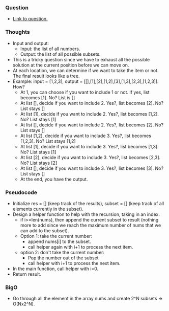 ### Question
- [Link to question.](https://leetcode.com/problems/subsets/description/)

### Thoughts
- Input and output:
    - Input: the list of all numbers.
    - Output: the list of all possible subsets.
- This is a tricky question since we have to exhaust all the possible solution at the current position before we can move on.
- At each location, we can determine if we want to take the item or not. The final result looks like a tree.
- Example: input = [1,2,3], output = [[],[1],[2],[1,2],[3],[1,3],[2,3],[1,2,3]]. How?
    - At 1, you can choose if you want to include 1 or not. If yes, list becomes [1]. No? List is []
    - At list [], decide if you want to include 2. Yes?, list becomes [2]. No? List stays []
    - At list [1], decide if you want to include 2. Yes?, list becomes [1,2]. No? List stays [1]
    - At list [], decide if you want to include 2. Yes?, list becomes [2]. No? List stays []
    - At list [1,2], decide if you want to include 3. Yes?, list becomes [1,2,3]. No? List stays [1,2]
    - At list [1], decide if you want to include 3. Yes?, list becomes [1,3]. No? List stays [1]
    - At list [2], decide if you want to include 3. Yes?, list becomes [2,3]. No? List stays [2]
    - At list [], decide if you want to include 3. Yes?, list becomes [3]. No? List stays []
    - At the end, you have the output.

### Pseudocode
- Initialize res = [] (keep track of the results), subset = [] (keep track of all elements currently in the subset).
- Design a helper function to help with the recursion, taking in an index.
    - if i>=len(nums), then append the current subset to result (nothing more to add since we reach the maximum number of nums that we can add to the subset).
    - Option 1: take the current number: 
        - append nums[i] to the subset. 
        - call helper again with i+1 to process the next item.
    - option 2: don't take the current number:
        - Pop the number out of the subset
        - call helper with i+1 to process the next item.
- In the main function, call helper with i=0.
- Return result.

### BigO
- Go through all the element in the array nums and create 2^N subsets => O(Nx2^N).
